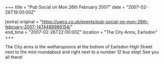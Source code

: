 +++
title = "Pub Social on Mon 26th February 2007"
date = "2007-02-26T19:00:00Z"

[extra]
original = "https://uwcs.co.uk/events/pub-social-on-mon-26th-february-2007-1474488989154/"    
end_time = "2007-02-26T22:00:00Z"
location = "The City Arms, Earlsdon"
+++

The City arms is the wetherspoons at the bottom of Earlsdon High Street next to the mini roundabout and right next to a number 12 bus stop\! See you all there\!

